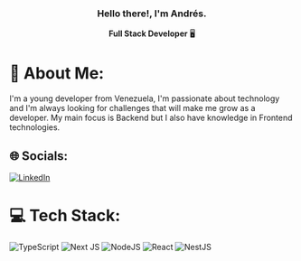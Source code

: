 <p align="center" width="300">
<!--    <img align="center" width="200" src="https://avatars.githubusercontent.com/u/36460665?s=400&u=ce486933fdcbfec8df84f2e387acca6b38c22182&v=4" /> -->
   <h3 align="center">Hello there!, I'm Andrés.</h3>
</p>

<p align="center"><strong>Full Stack Developer</strong> 🖥️</p>

# 🤔 About Me:
I'm a young developer from Venezuela, I'm passionate about technology and I'm always looking for challenges that will make me grow as a developer. My main focus is Backend but I also have knowledge in Frontend technologies.


## 🌐 Socials:
[![LinkedIn](https://img.shields.io/badge/LinkedIn-%230077B5.svg?logo=linkedin&logoColor=white)](https://linkedin.com/in/gazuiandres) 

# 💻 Tech Stack:
![TypeScript](https://img.shields.io/badge/typescript-%23007ACC.svg?style=plastic&logo=typescript&logoColor=white) ![Next JS](https://img.shields.io/badge/Next-black?style=plastic&logo=next.js&logoColor=white) ![NodeJS](https://img.shields.io/badge/node.js-6DA55F?style=plastic&logo=node.js&logoColor=white) ![React](https://img.shields.io/badge/react-%2320232a.svg?style=plastic&logo=react&logoColor=%2361DAFB) ![NestJS](https://img.shields.io/badge/nestjs-%23E0234E.svg?style=plastic&logo=nestjs&logoColor=white)

